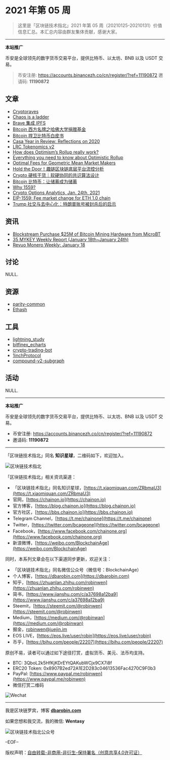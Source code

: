 # 2021 年第 05 周

> 这里是「区块链技术指北」2021 年第 05 周（20210125-20210131）价值信息汇总。本汇总内容由群友集体贡献，感谢大家。

***

**本站推广**

币安是全球领先的数字货币交易平台，提供比特币、以太坊、BNB 以及 USDT 交易。

> 币安注册: https://accounts.binancezh.co/cn/register/?ref=11190872
> 邀请码: **11190872**

## 文章

* [Cryptoraves](https://bbs.chainon.io/d/7189)
* [Chaos is a ladder](https://bbs.chainon.io/d/7190)
* [Brave 集成 IPFS](https://bbs.chainon.io/d/7191)
* [Bitcoin 西方名牌之哈佛大学捐赠基金](https://bbs.chainon.io/d/7192)
* [Bitcoin 捍卫比特币白皮书](https://bbs.chainon.io/d/7193)
* [Casa Year in Review: Reflections on 2020](https://bbs.chainon.io/d/7195)
* [LRC Tokenomics v2](https://bbs.chainon.io/d/7196)
* [How does Optimism’s Rollup really work?](https://bbs.chainon.io/d/7198)
* [Everything you need to know about Optimistic Rollup](https://bbs.chainon.io/d/7199)
* [Optimal Fees for Geometric Mean Market Makers](https://bbs.chainon.io/d/7200)
* [Hold the Door！趣链区块链底层平台流控分析](https://bbs.chainon.io/d/7201)
* [Crypto 硬核干货｜软硬协同的共识算法设计](https://bbs.chainon.io/d/7202)
* [Bitcoin 比特币：让储蓄成为储蓄](https://bbs.chainon.io/d/7211)
* [Why 1559?](https://bbs.chainon.io/d/7212)
* [Crypto Options Analytics, Jan. 24th, 2021](https://bbs.chainon.io/d/7213)
* [EIP-1559: Fee market change for ETH 1.0 chain](https://bbs.chainon.io/d/7214)
* [Trump 社交与去中心化：特朗普账号被封杀后的启示](https://bbs.chainon.io/d/7215)

## 资讯

* [Blockstream Purchase $25M of Bitcoin Mining Hardware from MicroBT](https://bbs.chainon.io/d/7194)
* [35 MYKEY Weekly Report (January 18th~January 24th)](https://bbs.chainon.io/d/7197)
* [Revuo Monero Weekly: January 18](https://bbs.chainon.io/d/7203)

## 讨论

NULL.

## 资源

* [parity-common](https://bbs.chainon.io/d/7205)
* [Ethash](https://bbs.chainon.io/d/7207)

## 工具

* [lightning_study](https://bbs.chainon.io/d/7204)
* [bitfinex_echarts](https://bbs.chainon.io/d/7206)
* [crypto-trading-bot](https://bbs.chainon.io/d/7208)
* [1inchProtocol](https://bbs.chainon.io/d/7209)
* [compound-v2-subgraph](https://bbs.chainon.io/d/7210)

## 活动

NULL.

***

**本站推广**

币安是全球领先的数字货币交易平台，提供比特币、以太坊、BNB 以及 USDT 交易。

* 币安注册: https://accounts.binancezh.co/cn/register/?ref=11190872
* 邀请码: **11190872**

***

「区块链技术指北」同名 **知识星球**，二维码如下，欢迎加入。

![区块链技术指北](https://cdn.dbarobin.com/3YzonTR.png)

「区块链技术指北」相关资讯渠道：

* 「区块链技术指北」同名知识星球，[https://t.xiaomiquan.com/ZRbmaU3](https://t.xiaomiquan.com/ZRbmaU3)
* 官网，[https://chainon.io](https://chainon.io)
* 官方博客，[https://blog.chainon.io](https://blog.chainon.io)
* 官方社区，[https://bbs.chainon.io](https://bbs.chainon.io)
* Telegram Channel，[https://t.me/chainone](https://t.me/chainone)
* Twitter，[https://twitter.com/bcageone](https://twitter.com/bcageone)
* Facebook，[https://www.facebook.com/chainone.org](https://www.facebook.com/chainone.org)
* 新浪微博，[https://weibo.com/BlockchainAge](https://weibo.com/BlockchainAge)

同时，本系列文章会在以下渠道同步更新，欢迎关注：

* 「区块链技术指北」同名微信公众号（微信号：BlockchainAge）
* 个人博客，[https://dbarobin.com](https://dbarobin.com)
* 知乎，[https://zhuanlan.zhihu.com/robinwen](https://zhuanlan.zhihu.com/robinwen)
* 简书，[https://www.jianshu.com/c/a37698a12ba9](https://www.jianshu.com/c/a37698a12ba9)
* Steemit，[https://steemit.com/@robinwen](https://steemit.com/@robinwen)
* Medium，[https://medium.com/@robinwan](https://medium.com/@robinwan)
* 掘金，[robinwen@juejin.im](https://juejin.im/user/5673ccae60b2260ee435f89a/posts)
* EOS LIVE，[https://eos.live/user/robin](https://eos.live/user/robin)
* 币乎，[https://bihu.com/people/22207](https://bihu.com/people/22207)

原创不易，读者可以通过如下途径打赏，虚拟货币、美元、法币均支持。

* BTC: 3QboL2k5HfKjKDrEYtQAKubWCjx9CX7i8f
* ERC20 Token: 0x8907B2ed72A1E2D283c04613536Fac4270C9F0b3
* PayPal: [https://www.paypal.me/robinwen](https://www.paypal.me/robinwen)
* 微信打赏二维码

![Wechat](https://cdn.dbarobin.com/SzoNl5b.jpg)

***

我是区块链罗宾，博客 **[dbarobin.com](https://dbarobin.com/)**

如果您想和我交流，我的微信: **Wentasy**

![区块链技术指北公众号](https://cdn.dbarobin.com/w0wignb.png)

–EOF–

版权声明：[自由转载-非商用-非衍生-保持署名（创意共享4.0许可证）](http://creativecommons.org/licenses/by-nc-nd/4.0/deed.zh)